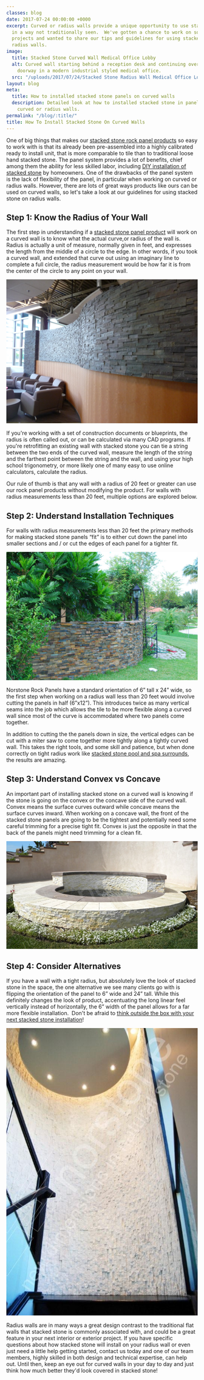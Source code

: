 ```yaml
---
classes: blog
date: 2017-07-24 00:00:00 +0000
excerpt: Curved or radius walls provide a unique opportunity to use stacked stone
  in a way not traditionally seen.  We've gotten a chance to work on some great radius
  projects and wanted to share our tips and guidelines for using stacked stone on
  radius walls.
image:
  title: Stacked Stone Curved Wall Medical Office Lobby
  alt: Curved wall starting behind a reception desk and continuing over a large glass
    doorway in a modern industrial styled medical office.
  src: "/uploads/2017/07/24/Stacked Stone Radius Wall Medical Office Lobby-1.jpg"
layout: blog
meta:
  title: How to installed stacked stone panels on curved walls
  description: Detailed look at how to installed stacked stone in panel format on
    curved or radius walls.
permalink: "/blog/:title/"
title: How To Install Stacked Stone On Curved Walls
---
```



One of big things that makes our [stacked stone rock panel products](https://www.norstoneusa.com/products/stacked-stone-cladding/) so easy to work with is that its already been pre-assembled into a highly calibrated ready to install unit, that is more comparable to tile than to traditional loose hand stacked stone.  The panel system provides a lot of benefits, chief among them the ability for less skilled labor, including [DIY installation of stacked stone](https://www.norstoneusa.com/blog/norstone-diy-infographic/) by homeowners.  One of the drawbacks of the panel system is the lack of flexibility of the panel, in particular when working on curved or radius walls.  However, there are lots of great ways products like ours can be used on curved walls, so let's take a look at our guidelines for using stacked stone on radius walls.

## Step 1: Know the Radius of Your Wall

The first step in understanding if a [stacked stone panel product](https://www.norstoneusa.com/products/) will work on a curved wall is to know what the actual curve,or radius of the wall is.  Radius is actually a unit of measure, normally given in feet, and expresses the length from the middle of a circle to the edge.  In other words, if you took a curved wall, and extended that curve out using an imaginary line to complete a full circle, the radius measurement would be how far it is from the center of the circle to any point on your wall.

![Stacked Stone Curved Wall University Lounge](/uploads/2017/07/24/Stacked%20Stone%20Radius%20Wall%20University%20Lounge.JPG)

If you're working with a set of construction documents or blueprints, the radius is often called out, or can be calculated via many CAD programs.  If you're retrofitting an existing wall with stacked stone you can tie a string between the two ends of the curved wall, measure the length of the string and the farthest point between the string and the wall, and using your high school trigonometry, or more likely one of many easy to use online calculators, calculate the radius.

Our rule of thumb is that any wall with a radius of 20 feet or greater can use our rock panel products without modifying the product.  For walls with radius measurements less than 20 feet, multiple options are explored below.

## Step 2: Understand Installation Techniques

For walls with radius measurements less than 20 feet the primary methods for making stacked stone panels “fit” is to either cut down the panel into smaller sections and / or cut the edges of each panel for a tighter fit.

![Stacked Stone Curved Garden Wall](/uploads/2017/07/24/Stacked%20Stone%20Radius%20Garden%20Wall.jpg)

Norstone Rock Panels have a standard orientation of 6” tall x 24” wide, so the first step when working on a radius wall less than 20 feet would involve cutting the panels in half (6”x12”).  This introduces twice as many vertical seams into the job which allows the tile to be more flexible along a curved wall since most of the curve is accommodated where two panels come together.

In addition to cutting the the panels down in size, the vertical edges can be cut with a miter saw to come together more tightly along a tightly curved wall.  This takes the right tools, and some skill and patience, but when done correctly on tight radius work like [stacked stone pool and spa surrounds](https://www.norstoneusa.com/blog/summer-s-here-jump-into-these-amazing-pools-designed-with-stacked-stone/), the results are amazing.

## Step 3: Understand Convex vs Concave

An important part of installing stacked stone on a curved wall is knowing if the stone is going on the convex or the concave side of the curved wall.  Convex means the surface curves outward while concave means the surface curves inward.  When working on a concave wall, the front of the stacked stone panels are going to be the tightest and potentially need some careful trimming for a precise tight fit.  Convex is just the opposite in that the back of the panels might need trimming for a clean fit.

![Stacked Stone Concave and Convex Curved Wall Outdoor Hot Tub](/uploads/2017/07/24/Stacked%20Stone%20Concave%20and%20Convex%20Radius%20Wall%20Outdoor%20Hot%20Tub.JPG)

## Step 4: Consider Alternatives

If you have a wall with a tight radius, but absolutely love the look of stacked stone in the space, the one alternative we see many clients go with is flipping the orientation of the panel to 6” wide and 24” tall.  While this definitely changes the look of product, accentuating the long linear feel vertically instead of horizontally, the 6” width of the panel allows for a far more flexible installation.  Don't be afraid to [think outside the box with your next stacked stone installation](https://www.norstoneusa.com/blog/outside-the-box-stone-design-ideas-for-your-next-remodel-or-new-build/)!

![Vertical Stacked Stone Curved Wall](/uploads/2017/07/24/Vertical%20Stacked%20Stone%20Radius%20Wall.jpg)

Radius walls are in many ways a great design contrast to the traditional flat walls that stacked stone is commonly associated with, and could be a great feature in your next interior or exterior project.  If you have specific questions about how stacked stone will install on your radius wall or even just need a little help getting started, contact us today and one of our team members, highly skilled in both design and technical expertise, can help out.  Until then, keep an eye out for curved walls in your day to day and just think how much better they'd look covered in stacked stone!